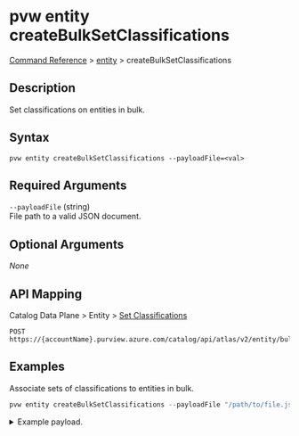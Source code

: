 # pvw entity createBulkSetClassifications
[Command Reference](../../../README.md#command-reference) > [entity](./main.md) > createBulkSetClassifications

## Description
Set classifications on entities in bulk.

## Syntax
```
pvw entity createBulkSetClassifications --payloadFile=<val>
```

## Required Arguments
`--payloadFile` (string)  
File path to a valid JSON document.

## Optional Arguments
*None*

## API Mapping
Catalog Data Plane > Entity > [Set Classifications](https://docs.microsoft.com/en-us/rest/api/purview/catalogdataplane/entity/set-classifications)
```
POST https://{accountName}.purview.azure.com/catalog/api/atlas/v2/entity/bulk/setClassifications
```

## Examples
Associate sets of classifications to entities in bulk.
```powershell
pvw entity createBulkSetClassifications --payloadFile "/path/to/file.json"
```
<details><summary>Example payload.</summary>
<p>

```json
{
    "guidHeaderMap": {
        "88bd838b-41a4-4644-afe8-e2fbdfc60441": {
            "attributes": {
                "qualifiedName": "/subscriptions/2c334b6c-e556-40ac-a4c0-c0d1d2e08ca0/resourcegroups/esg/providers/Microsoft.DataShare/accounts/esg-26fa7f24-ds/shareSubscriptions/share_company_def"
            },
            "typeName": "ads_share_subscription",
            "classifications": [
                {
                    "typeName": "MICROSOFT.GOVERNMENT.AUSTRALIA.PASSPORT_NUMBER"
                },
                {
                    "typeName": "MICROSOFT.GOVERNMENT.AUSTRALIA.TAX_FILE_NUMBER"
                }
            ]
        },
        "48962df1-534d-4151-9e93-7369f33e550e": {
            "attributes": {
                "qualifiedName": "/subscriptions/2c334b6c-e556-40ac-a4c0-c0d1d2e08ca0/resourcegroups/esg_company_03/providers/Microsoft.DataShare/accounts/esg-26fa7f24-ds/shareSubscriptions/share_company_def/snapshots/9abd57ca-a744-4c96-acdb-5972024f0daf"
            },
            "typeName": "ads_received_snapshot",
            "classifications": [
                {
                    "typeName": "MICROSOFT.PERSONAL.IPADDRESS"
                },
                {
                    "typeName": "MICROSOFT.PERSONAL.EMAIL"
                },
                {
                    "typeName": "MICROSOFT.PERSONAL.NAME"
                }
            ]
        }
    }
}
```
</p>
</details>
